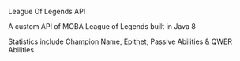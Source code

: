 League Of Legends API

A custom API of MOBA League of Legends built in Java 8

Statistics include Champion Name, Epithet, Passive Abilities & QWER Abilities
